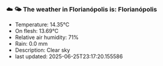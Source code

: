 ### ☁️ 🌤️  The weather in Florianópolis is: Florianópolis

- Temperature: 14.35°C
- On flesh: 13.69°C
- Relative air humidity: 71%
- Rain: 0.0 mm
- Description: Clear sky
- last updated: 2025-06-25T23:17:20.155586
